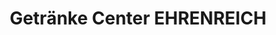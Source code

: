 ---
title: "Getränke Center EHRENREICH"
url: /augsburg/getraenke-center-ehrenreich/
shop: Getränke
---